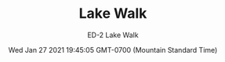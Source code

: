 ---
category: "wall-covering"
date: Wed Jan 27 2021 19:45:05 GMT-0700 (Mountain Standard Time)
description: "null"
designer: "Emily Donovan"
href: "https://www.areaenvironments.com/emily-donovan"
image_primary: "./img/ED+Lake+Walk+Art.jpg"
image_secondary: "./img/ED+Lake+Walk+Interior.jpg"
image_thumb: "./img/Emily+Donovan.png"
manufacturer: "Area Environments"
slug: "/manufacturers/area-environments/wall-covering/lake-walk"
slug_destination: area-environments,
subtitle: "ED-2  Lake Walk"
tags:
  - "area-environments"
  - "wall-covering"
title: "Lake Walk"
---